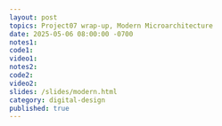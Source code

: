```yaml
---
layout: post
topics: Project07 wrap-up, Modern Microarchitecture
date: 2025-05-06 08:00:00 -0700
notes1: 
code1: 
video1: 
notes2: 
code2: 
video2: 
slides: /slides/modern.html
category: digital-design
published: true
---
```

